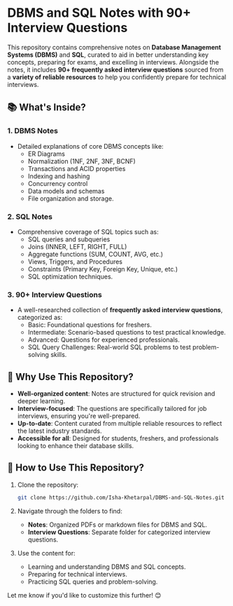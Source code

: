 # DBMS and SQL Notes with 90+ Interview Questions  

This repository contains comprehensive notes on **Database Management Systems (DBMS)** and **SQL**, curated to aid in better understanding key concepts, preparing for exams, and excelling in interviews. Alongside the notes, it includes **90+ frequently asked interview questions** sourced from a **variety of reliable resources** to help you confidently prepare for technical interviews.  

## 📚 **What's Inside?**  

### 1. **DBMS Notes**  
- Detailed explanations of core DBMS concepts like:  
  - ER Diagrams  
  - Normalization (1NF, 2NF, 3NF, BCNF)  
  - Transactions and ACID properties  
  - Indexing and hashing  
  - Concurrency control  
  - Data models and schemas  
  - File organization and storage.  

### 2. **SQL Notes**  
- Comprehensive coverage of SQL topics such as:  
  - SQL queries and subqueries  
  - Joins (INNER, LEFT, RIGHT, FULL)  
  - Aggregate functions (SUM, COUNT, AVG, etc.)  
  - Views, Triggers, and Procedures  
  - Constraints (Primary Key, Foreign Key, Unique, etc.)  
  - SQL optimization techniques.  

### 3. **90+ Interview Questions**  
- A well-researched collection of **frequently asked interview questions**, categorized as:  
  - Basic: Foundational questions for freshers.  
  - Intermediate: Scenario-based questions to test practical knowledge.  
  - Advanced: Questions for experienced professionals.  
  - SQL Query Challenges: Real-world SQL problems to test problem-solving skills.  

## 🌟 **Why Use This Repository?**  
- **Well-organized content**: Notes are structured for quick revision and deeper learning.  
- **Interview-focused**: The questions are specifically tailored for job interviews, ensuring you're well-prepared.  
- **Up-to-date**: Content curated from multiple reliable resources to reflect the latest industry standards.  
- **Accessible for all**: Designed for students, freshers, and professionals looking to enhance their database skills.  

## 🚀 **How to Use This Repository?**  
1. Clone the repository:  
   ```bash  
   git clone https://github.com/Isha-Khetarpal/DBMS-and-SQL-Notes.git  
   ```  
2. Navigate through the folders to find:  
   - **Notes**: Organized PDFs or markdown files for DBMS and SQL.  
   - **Interview Questions**: Separate folder for categorized interview questions.  

3. Use the content for:  
   - Learning and understanding DBMS and SQL concepts.  
   - Preparing for technical interviews.  
   - Practicing SQL queries and problem-solving.  

Let me know if you'd like to customize this further! 😊
